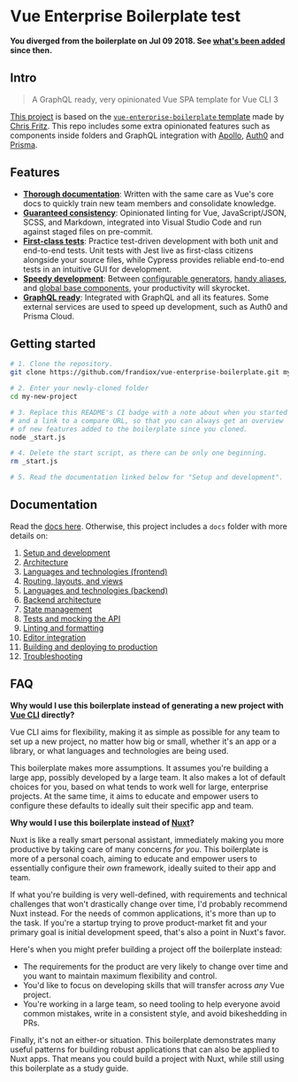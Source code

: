 # Vue Enterprise Boilerplate test

**You diverged from the boilerplate on Jul 09 2018. See [what's been added](https://github.com/frandiox/vue-enterprise-boilerplate/compare/946e153d4d660cd46a362c6e400e787b3c2e6d04...master) since then.**

## Intro

> A GraphQL ready, very opinionated Vue SPA template for Vue CLI 3

[This project](https://github.com/frandiox/vue-graphql-enterprise-boilerplate) is based on the [`vue-enterprise-boilerplate` template](https://github.com/chrisvfritz/vue-enterprise-boilerplate) made by [Chris Fritz](https://github.com/chrisvfritz). This repo includes some extra opinionated features such as components inside folders and GraphQL integration with [Apollo](https://www.apollographql.com/), [Auth0](https://auth0.com/) and [Prisma](https://www.prisma.io/).

## Features

- [**Thorough documentation**](#documentation): Written with the same care as Vue's core docs to quickly train new team members and consolidate knowledge.
- [**Guaranteed consistency**](linting.md): Opinionated linting for Vue, JavaScript/JSON, SCSS, and Markdown, integrated into Visual Studio Code and run against staged files on pre-commit.
- [**First-class tests**](tests.md): Practice test-driven development with both unit and end-to-end tests. Unit tests with Jest live as first-class citizens alongside your source files, while Cypress provides reliable end-to-end tests in an intuitive GUI for development.
- [**Speedy development**](development.md): Between [configurable generators](development.md#generators), [handy aliases](development.md#aliases), and [global base components](development.md#base-components), your productivity will skyrocket.
- [**GraphQL ready**](backend.md): Integrated with GraphQL and all its features. Some external services are used to speed up development, such as Auth0 and Prisma Cloud.

## Getting started

```bash
# 1. Clone the repository.
git clone https://github.com/frandiox/vue-enterprise-boilerplate.git my-new-project

# 2. Enter your newly-cloned folder
cd my-new-project

# 3. Replace this README's CI badge with a note about when you started
# and a link to a compare URL, so that you can always get an overview
# of new features added to the boilerplate since you cloned.
node _start.js

# 4. Delete the start script, as there can be only one beginning.
rm _start.js

# 5. Read the documentation linked below for "Setup and development".
```

## Documentation

Read the [docs here](https://vue-graphql.netlify.com/). Otherwise, this project includes a `docs` folder with more details on:

1.  [Setup and development](development.md)
1.  [Architecture](architecture.md)
1.  [Languages and technologies (frontend)](techfront.md)
1.  [Routing, layouts, and views](routing.md)
1.  [Languages and technologies (backend)](techback.md)
1.  [Backend architecture](backend.md)
1.  [State management](state.md)
1.  [Tests and mocking the API](tests.md)
1.  [Linting and formatting](linting.md)
1.  [Editor integration](editors.md)
1.  [Building and deploying to production](production.md)
1.  [Troubleshooting](troubleshooting.md)

## FAQ

**Why would I use this boilerplate instead of generating a new project with [Vue CLI](https://github.com/vuejs/vue-cli) directly?**

Vue CLI aims for flexibility, making it as simple as possible for any team to set up a new project, no matter how big or small, whether it's an app or a library, or what languages and technologies are being used.

This boilerplate makes more assumptions. It assumes you're building a large app, possibly developed by a large team. It also makes a lot of default choices for you, based on what tends to work well for large, enterprise projects. At the same time, it aims to educate and empower users to configure these defaults to ideally suit their specific app and team.

**Why would I use this boilerplate instead of [Nuxt](https://nuxtjs.org/)?**

Nuxt is like a really smart personal assistant, immediately making you more productive by taking care of many concerns _for you_. This boilerplate is more of a personal coach, aiming to educate and empower users to essentially configure their _own_ framework, ideally suited to their app and team.

If what you're building is very well-defined, with requirements and technical challenges that won't drastically change over time, I'd probably recommend Nuxt instead. For the needs of common applications, it's more than up to the task. If you're a startup trying to prove product-market fit and your primary goal is initial development speed, that's also a point in Nuxt's favor.

Here's when you might prefer building a project off the boilerplate instead:

- The requirements for the product are very likely to change over time and you want to maintain maximum flexibility and control.
- You'd like to focus on developing skills that will transfer across _any_ Vue project.
- You're working in a large team, so need tooling to help everyone avoid common mistakes, write in a consistent style, and avoid bikeshedding in PRs.

Finally, it's not an either-or situation. This boilerplate demonstrates many useful patterns for building robust applications that can also be applied to Nuxt apps. That means you could build a project with Nuxt, while still using this boilerplate as a study guide.
